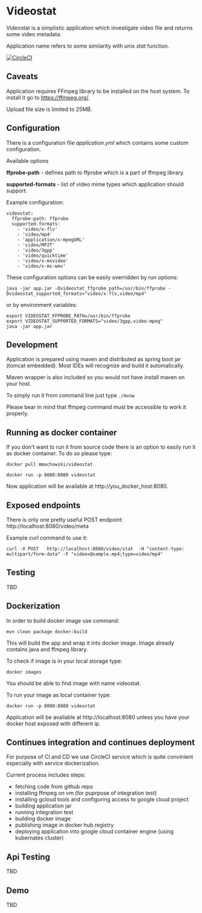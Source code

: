 # Videostat

Videostat is a simplistic application which investigate video file and returns some video metadata. 

Application name refers to some similarity with unix *stat* function.

[![CircleCI](https://circleci.com/gh/machomic/videostat.svg?style=svg)](https://circleci.com/gh/machomic/videostat)

## Caveats

Application requires FFmpeg library to be installed on the host system. To install it go to https://ffmpeg.org/.

Upload file size is limited to 25MB.

## Configuration 

There is a configuration file _application.yml_ which contains some custom configuration.

Available options

**ffprobe-path** - defines path to ffprobe which is a part of ffmpeg library.

**supported-formats** - list of video mime types which application should support.

Example configuration:

```
videostat:
  ffprobe-path: ffprobe
  supported-formats:
    - 'video/x-flv'
    - 'video/mp4'
    - 'application/x-mpegURL'
    - 'video/MP2T'
    - 'video/3gpp'
    - 'video/quicktime'
    - 'video/x-msvideo'
    - 'video/x-ms-wmv'
```

These configuration options can be easily overridden by run options:

`java -jar app.jar -Dvideostat_ffprobe_path=/usr/bin/ffprobe -Dvideostat_supported_formats="video/x-flv,video/mp4"`

or by environment variables:

```
export VIDEOSTAT_FFPROBE_PATH=/usr/bin/ffprobe
export VIDEOSTAT_SUPPORTED_FORMATS="video/3gpp,video-mpeg"
java -jar app.jar
``` 
 

## Development

Application is prepared using maven and distributed as spring boot jar (tomcat embedded). Most IDEs will recognize and build it automatically. 

Maven wrapper is also included so you would not have install maven on your host.

To simply run it from command line just type `./mvnw`

Please bear in mind that ffmpeg command must be accessible to work it properly.

## Running as docker container

If you don't want to run it from source code there is an option to easily run it as docker container. To do so please type:

`docker pull mmachowski/videostat`

`docker run -p 8080:8080 videostat` 

Now application will be available at http://you_docker_host:8080. 

## Exposed endpoints

There is only one pretty useful POST endpoint: http://localhost:8080/video/meta

Example curl command to use it:

`curl -X POST   http://localhost:8080/video/stat  -H "content-type: multipart/form-data" -F "video=@sample.mp4;type=video/mp4"`

## Testing

TBD

## Dockerization

In order to build docker image use command:

`mvn clean package docker:build`

This will build the app and wrap it into docker image. Image already contains java and ffmpeg library.

To check if image is in your local storage type:

`docker images`

You should be able to find image with name videostat.

To run your image as local container type:

`docker run -p 8080:8080 videostat` 

Application will be available at http://localhost:8080 unless you have your docker host exposed with different ip. 

## Continues integration and continues deployment

For purpose of CI and CD we use CircleCI service which is quite convinient especially with service dockerization.

Current process includes steps:

* fetching code from github repo
* installing ffmpeg on vm (for puprpose of integration test)
* installing gcloud tools and configuring access to google cloud project
* building application jar
* running integration test
* building docker image
* publishing image in docker hub registry
* deploying application into google cloud container engine (using kubernates cluster)

## Api Testing

TBD

## Demo

TBD